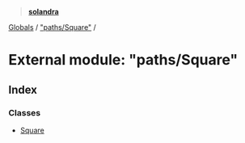 > **[solandra](../README.md)**

[Globals](../README.md) / ["paths/Square"](_paths_square_.md) /

# External module: "paths/Square"

## Index

### Classes

* [Square](../classes/_paths_square_.square.md)
